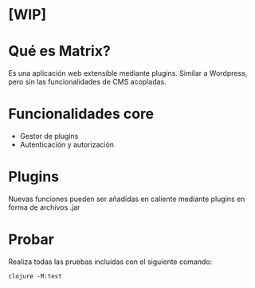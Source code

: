 # [WIP]

# Qué es Matrix?
Es una aplicación web extensible mediante plugins. Similar a Wordpress, pero sin las funcionalidades de CMS acopladas.

# Funcionalidades core
- Gestor de plugins  
- Autenticación y autorización  

# Plugins
Nuevas funciones pueden ser añadidas en caliente mediante plugins en forma de archivos .jar

# Probar

Realiza todas las pruebas incluídas con el siguiente comando:

```
clojure -M:test
```
